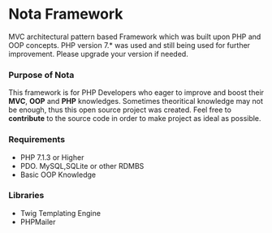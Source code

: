 # Nota Framework

MVC architectural pattern based Framework which was built upon PHP and OOP concepts. 
PHP version 7.* was used and still being used for further improvement. Please upgrade your version if needed.

### Purpose of Nota

This framework is for PHP Developers who eager to improve and boost their **MVC**, **OOP** and **PHP** knowledges.
Sometimes theoritical knowledge may not be enough, thus this open source project was created.
Feel free to **contribute** to the source code in order to make project as ideal as possible. 

### Requirements
  
  * PHP 7.1.3 or Higher
  * PDO. MySQL,SQLite or other RDMBS
  * Basic OOP Knowledge

### Libraries 
  
  * Twig Templating Engine
  * PHPMailer 
 
